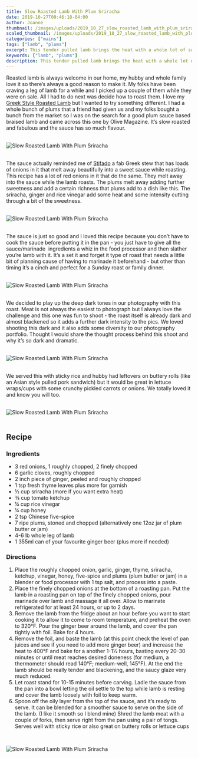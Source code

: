 ```yaml
---
title: Slow Roasted Lamb With Plum Sriracha
date: 2019-10-27T09:46:18-04:00
author: Joanne
thumbnail: /images/uploads/2019_10_27_slow_roasted_lamb_with_plum_sriracha_1.jpg
scaled_thumbnail: /images/uploads/2019_10_27_slow_roasted_lamb_with_plum_sriracha_0.jpg
categories: ["mains"]
tags: ["lamb", "plums"]
excerpt: This tender pulled lamb brings the heat with a whole lot of sweetness
keywords: ["lamb", "plums"]
description: This tender pulled lamb brings the heat with a whole lot of sweetness
---
```


Roasted lamb is always welcome in our home, my hubby and whole family love it so there’s always a good reason to make it. My folks have been craving a leg of lamb for a while and I picked up a couple of them while they were on sale. All I had to do next was decide how to roast them. I love my [Greek Style Roasted Lamb](https://www.oliveandmango.com/greek-style-roasted-lamb/) but I wanted to try something different. I had a whole bunch of plums that a friend had given us and my folks bought a bunch from the market so I was on the search for a good plum sauce based braised lamb and came across this one by Olive Magazine. It’s slow roasted and fabulous and the sauce has so much flavour. 
</br>
</br>

![Slow Roasted Lamb With Plum Sriracha](/images/uploads/2019_10_27_slow_roasted_lamb_with_plum_sriracha_2.jpg)
</br>
</br>

The sauce actually reminded me of [Stifado](https://www.oliveandmango.com/stifado-homemade-greek-stew./) a fab Greek stew that has loads of onions in it that melt away beautifully into a sweet sauce while roasting. This recipe has a lot of red onions in it that do the same. They melt away into the sauce while the lamb roasts. The plums melt away adding further sweetness and add a certain richness that plums add to a dish like this. The sriracha, ginger and rice vinegar add some heat and some intensity cutting through a bit of the sweetness. 
</br>
</br>

![Slow Roasted Lamb With Plum Sriracha](/images/uploads/2019_10_27_slow_roasted_lamb_with_plum_sriracha_3.jpg)
</br>
</br>

The sauce is just so good and I loved this recipe because you don’t have to cook the sauce before putting it in the pan - you just have to give all the sauce/marinade  ingredients a whiz in the food processor and then slather you’re lamb with it. It’s a set it and forget it type of roast that needs a little bit of planning cause of having to marinade it beforehand - but other than timing it’s a cinch and perfect for a Sunday roast or family dinner. 
</br>
</br>

![Slow Roasted Lamb With Plum Sriracha](/images/uploads/2019_10_27_slow_roasted_lamb_with_plum_sriracha_4.jpg)
</br>
</br>

We decided to play up the deep dark tones in our photography with this roast. Meat is not always the easiest to photograph but I always love the challenge and this one was fun to shoot - the roast itself is already dark and almost blackened so it adds a further dark intensity to the pics. We loved shooting this dark and it also adds some diversity to our photography portfolio. Thought I would share the thought process behind this shoot and why it’s so dark and dramatic. 
</br>
</br>

![Slow Roasted Lamb With Plum Sriracha](/images/uploads/2019_10_27_slow_roasted_lamb_with_plum_sriracha_5.jpg)
</br>
</br>

We served this with sticky rice and hubby had leftovers on buttery rolls (like an Asian style pulled pork sandwich) but it would be great in lettuce wraps/cups with some crunchy pickled carrots or onions. We totally loved it and know you will too.
</br>
</br>

![Slow Roasted Lamb With Plum Sriracha](/images/uploads/2019_10_27_slow_roasted_lamb_with_plum_sriracha_6.jpg)
</br>
</br>

## Recipe
### Ingredients

* <span itemprop="ingredients">3 red onions, 1 roughly chopped, 2 finely chopped</span>
* <span itemprop="ingredients">6 garlic cloves, roughly chopped</span>
* <span itemprop="ingredients">2 inch piece of ginger, peeled and roughly chopped</span>
* <span itemprop="ingredients">1 tsp fresh thyme leaves plus more for garnish </span>
* <span itemprop="ingredients">&frac12; cup sriracha (more if you want extra heat) </span>
* <span itemprop="ingredients">&frac34; cup tomato ketchup </span>
* <span itemprop="ingredients">&frac14; cup rice vinegar </span>
* <span itemprop="ingredients">&frac14; cup honey</span>
* <span itemprop="ingredients">2 tsp Chinese five-spice</span>
* <span itemprop="ingredients">7 ripe plums, stoned and chopped (alternatively one 12oz jar of plum butter or jam) </span>
* <span itemprop="ingredients">4-6 lb whole leg of lamb</span>
* <span itemprop="ingredients">1 355ml can of your favourite ginger beer (plus more if needed) </span>

### Directions

1. Place the roughly chopped onion, garlic, ginger, thyme, sriracha, ketchup, vinegar, honey, five-spice and plums (plum butter or jam) in a blender or food processor with 1 tsp salt, and process  into a paste. 
2. Place the finely chopped onions at the bottom of a roasting pan. Put the lamb in a roasting pan on top of the finely chopped onions, pour marinade over lamb and massage it all over. Allow to marinate refrigerated for at least 24 hours, or up to 2 days.
3. Remove the lamb from the fridge about an hour before you want to start cooking it to allow it to come to room temperature, and preheat the oven to 320°F. Pour the ginger beer around the lamb, and cover the pan tightly with foil. Bake for 4 hours.
4. Remove the foil, and baste the lamb (at this point check the level of pan juices and see if you need to add more ginger beer) and increase the heat to 400°F and bake for a another 1-1&frac12; hours, basting every 20-30 minutes or until meat reaches desired doneness (for medium, a thermometer should read 140°F; medium-well, 145°F). At the end the lamb should be really tender and blackening, and the saucy glaze very much reduced.
5. Let roast stand for 10-15 minutes before carving. Ladle the sauce from the pan into a bowl letting the oil settle to the top while lamb is resting and cover the lamb loosely with foil to keep warm. 
6. Spoon off the oily layer from the top of the sauce, and it’s ready to serve. It can be blended for a smoother sauce to serve on the side of the lamb. (I like it smooth so I blend mine) Shred the lamb meat with a couple of forks, then serve right from the pan using a pair of tongs. Serves well with sticky rice or also great on buttery rolls or lettuce cups

</br>

![Slow Roasted Lamb With Plum Sriracha](/images/uploads/2019_10_27_slow_roasted_lamb_with_plum_sriracha_7.jpg)
